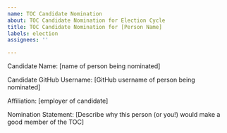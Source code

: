 ```yaml
---
name: TOC Candidate Nomination
about: TOC Candidate Nomination for Election Cycle
title: TOC Candidate Nomination for [Person Name]
labels: election
assignees: ''

---
```


Candidate Name: [name of person being nominated]

Candidate GitHub Username: [GitHub username of person being nominated]

Affiliation: [employer of candidate]

Nomination Statement: [Describe why this person (or you!) would make a good member of the TOC]
